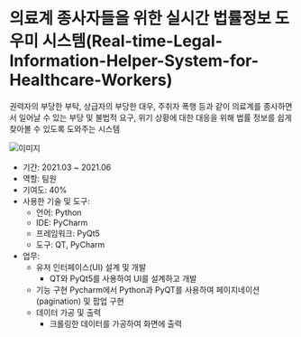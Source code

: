 # 의료계 종사자들을 위한 실시간 법률정보 도우미 시스템(Real-time-Legal-Information-Helper-System-for-Healthcare-Workers)

권력자의 부당한 부탁, 상급자의 부당한 대우, 주취자 폭행 등과 같이 의료계를 종사하면서 일어날 수 있는 부당 및 불법적 요구, 위기 상황에 대한 대응을 위해 법률 정보를 쉽게 찾아볼 수 있도록 도와주는 시스템

![이미지](https://github.com/user-attachments/assets/db6761fe-ae64-4955-8b1d-22ebf41393f4)

- 기간: 2021.03 ~ 2021.06
- 역할: 팀원
- 기여도: 40%
- 사용한 기술 및 도구:
    - 언어: Python
    - IDE: PyCharm
    - 프레임워크: PyQt5
    - 도구: QT, PyCharm
- 업무:
    - 유저 인터페이스(UI) 설계 및 개발
        - QT와 PyQt5를 사용하여 UI를 설계하고 개발
    - 기능 구현
        Pycharm에서 Python과 PyQT를 사용하여 페이지네이션(pagination) 및 팝업 구현 
    - 데이터 가공 및 출력
        - 크롤링한 데이터를 가공하여 화면에 출력
